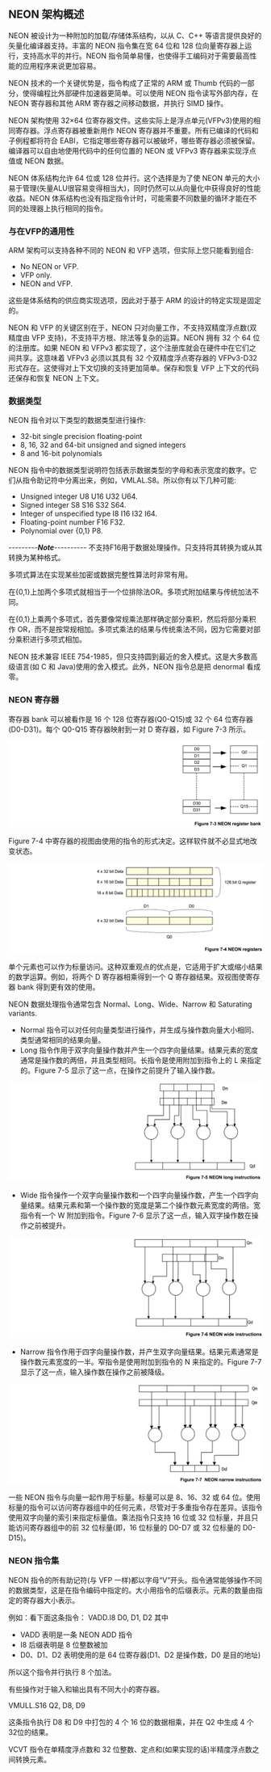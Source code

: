 ## NEON 架构概述

NEON 被设计为一种附加的加载/存储体系结构，以从 C、C++ 等语言提供良好的矢量化编译器支持。丰富的 NEON 指令集在宽 64 位和 128 位向量寄存器上运行，支持高水平的并行。NEON 指令简单易懂，也使得手工编码对于需要最高性能的应用程序来说更加容易。

NEON 技术的一个关键优势是，指令构成了正常的 ARM 或 Thumb 代码的一部分，使得编程比外部硬件加速器更简单。可以使用 NEON 指令读写外部内存，在 NEON 寄存器和其他 ARM 寄存器之间移动数据，并执行 SIMD 操作。

NEON 架构使用 32×64 位寄存器文件。这些实际上是浮点单元(VFPv3)使用的相同寄存器。浮点寄存器被重新用作 NEON 寄存器并不重要。所有已编译的代码和子例程都将符合 EABI，它指定哪些寄存器可以被破坏，哪些寄存器必须被保留。编译器可以自由地使用代码中的任何位置的 NEON 或 VFPv3 寄存器来实现浮点值或 NEON 数据。

NEON 体系结构允许 64 位或 128 位并行。这个选择是为了使 NEON 单元的大小易于管理(矢量ALU很容易变得相当大)，同时仍然可以从向量化中获得良好的性能收益。NEON 体系结构也没有指定指令计时，可能需要不同数量的循环才能在不同的处理器上执行相同的指令。

### 与在VFP的通用性

ARM 架构可以支持各种不同的 NEON 和 VFP 选项，但实际上您只能看到组合:
* No NEON or VFP.
* VFP only.
* NEON and VFP.

这些是体系结构的供应商实现选项，因此对于基于 ARM 的设计的特定实现是固定的。

NEON 和 VFP 的关键区别在于，NEON 只对向量工作，不支持双精度浮点数(双精度由 VFP 支持)，不支持平方根、除法等复杂的运算。NEON 拥有 32 个 64 位的注册库。如果 NEON 和 VFPv3 都实现了，这个注册库就会在硬件中在它们之间共享。这意味着 VFPv3 必须以其具有 32 个双精度浮点寄存器的 VFPv3-D32 形式存在。这使得对上下文切换的支持更加简单。保存和恢复 VFP 上下文的代码还保存和恢复 NEON 上下文。

### 数据类型

NEON 指令对以下类型的数据类型进行操作:
* 32-bit single precision floating-point
* 8, 16, 32 and 64-bit unsigned and signed integers
* 8 and 16-bit polynomials

NEON 指令中的数据类型说明符包括表示数据类型的字母和表示宽度的数字。它们从指令助记符中分离出来，例如，VMLAL.S8。所以你有以下几种可能:
* Unsigned integer U8 U16 U32 U64.
* Signed integer S8 S16 S32 S64.
* Integer of unspecified type I8 I16 I32 I64.
* Floating-point number F16 F32.
* Polynomial over {0,1} P8.

---------_**Note**_----------
不支持F16用于数据处理操作。只支持将其转换为或从其转换为某种格式。

多项式算法在实现某些加密或数据完整性算法时非常有用。

在{0,1}上加两个多项式就相当于一个位排除法OR。多项式附加结果与传统加法不同。

在{0,1}上乘两个多项式，首先要像常规乘法那样确定部分乘积，然后将部分乘积作 OR，而不是按常规相加。多项式乘法的结果与传统乘法不同，因为它需要对部分乘积进行多项式相加。

NEON 技术兼容 IEEE 754-1985，但只支持圆到最近的舍入模式。这是大多数高级语言(如 C 和 Java)使用的舍入模式。此外，NEON 指令总是把 denormal 看成零。

### NEON 寄存器

寄存器 bank 可以被看作是 16 个 128 位寄存器(Q0-Q15)或 32 个 64 位寄存器(D0-D31)。每个 Q0-Q15 寄存器映射到一对 D 寄存器，如 Figure 7-3 所示。

![](../assets/figure7-3.png)

Figure 7-4 中寄存器的视图由使用的指令的形式决定。这样软件就不必显式地改变状态。

![](../assets/figure7-4.png)

单个元素也可以作为标量访问。这种双重观点的优点是，它适用于扩大或缩小结果的数学运算。例如，将两个 D 寄存器相乘得到一个 Q 寄存器结果。双视图使寄存器 bank 得到更有效的使用。

NEON 数据处理指令通常包含 Normal、Long、Wide、Narrow 和 Saturating variants.

* Normal 指令可以对任何向量类型进行操作，并生成与操作数向量大小相同、类型通常相同的结果向量。
* Long 指令作用于双字向量操作数并产生一个四字向量结果。结果元素的宽度通常是操作数的两倍，并且类型相同。长指令是使用附加到指令上的 L 来指定的。Figure 7-5 显示了这一点，在操作之前提升了输入操作数。

![](../assets/figure7-5.png)
* Wide 指令操作一个双字向量操作数和一个四字向量操作数，产生一个四字向量结果。结果元素和第一个操作数的宽度是第二个操作数元素宽度的两倍。宽指令有一个 W 附加到指令。Figure 7-6 显示了这一点，输入双字操作数在操作之前被提升。

![](../assets/figure7-6.png)
* Narrow 指令作用于四字向量操作数，并产生双字向量结果。结果元素通常是操作数元素宽度的一半。窄指令是使用附加到指令的 N 来指定的。Figure 7-7 显示了这一点，输入操作数在操作之前被降级。

![](../assets/figure7-7.png)

一些 NEON 指令与向量一起作用于标量。标量可以是 8、16、32 或 64 位。使用标量的指令可以访问寄存器组中的任何元素，尽管对于多重指令存在差异。该指令使用双字向量的索引来指定标量值。乘法指令只支持 16 位或 32 位标量，并且只能访问寄存器组中的前 32 位标量(即，16 位标量的 D0-D7 或 32 位标量的 D0-D15)。

### NEON 指令集
NEON 指令的所有助记符(与 VFP 一样)都以字母“V”开头。指令通常能够操作不同的数据类型，这是在指令编码中指定的。大小用指令的后缀表示。元素的数量由指定的寄存器大小表示。

例如：看下面这条指令：
VADD.I8 D0, D1, D2
其中
* VADD 表明是一条 NEON ADD 指令
* I8 后缀表明是 8 位整数被加
* D0、D1、D2 表明使用的是 64 位寄存器(D1、D2 是操作数，D0 是目的地址)

所以这个指令并行执行 8 个加法。

有些操作对于输入和输出具有不同大小的寄存器。

VMULL.S16 Q2, D8, D9

这条指令执行 D8 和 D9 中打包的 4 个 16 位的数据相乘，并在 Q2 中生成 4 个 32位的结果。

VCVT 指令在单精度浮点数和 32 位整数、定点和(如果实现的话)半精度浮点数之间转换元素。


